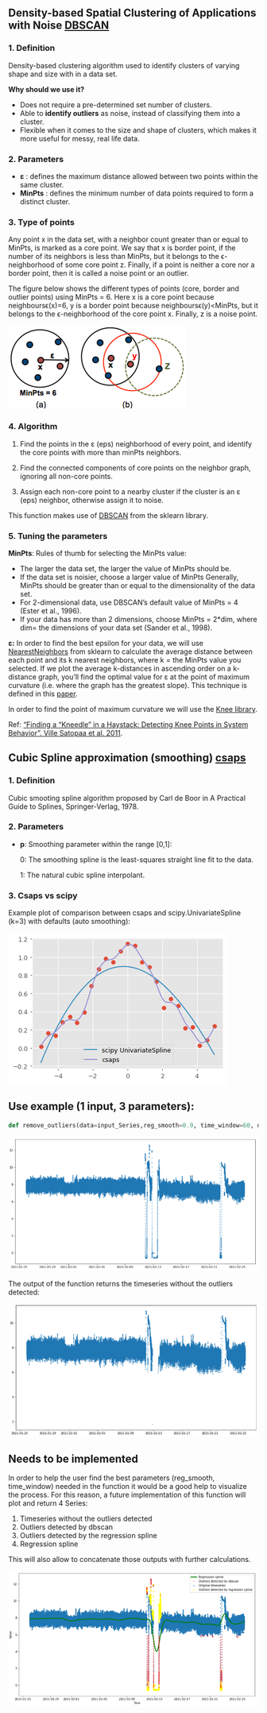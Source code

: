 ## Density-based Spatial Clustering of Applications with Noise [DBSCAN](https://www.aaai.org/Papers/KDD/1996/KDD96-037.pdf)

### 1. Definition
Density-based clustering algorithm used to identify clusters of varying shape and size with in a data set.

**Why should we use it?**
- Does not require a pre-determined set number of clusters.
- Able to **identify outliers** as noise, instead of classifying them into a cluster.
- Flexible when it comes to the size and shape of clusters, which makes it more useful for messy, real life data.
### 2. Parameters
- **ε** : defines the maximum distance allowed between two points within the same cluster.
- **MinPts** : defines the minimum number of data points required to form a distinct cluster.

### 3. Type of points
Any point x in the data set, with a neighbor count greater than or equal to MinPts, is marked as a core point. We say that x is border point, if the number of its neighbors is less than MinPts, but it belongs to the ϵ-neighborhood of some core point z. Finally, if a point is neither a core nor a border point, then it is called a noise point or an outlier.

The figure below shows the different types of points (core, border and outlier points) using MinPts = 6. Here x is a core point because neighboursϵ(x)=6, y is a border point because neighboursϵ(y)<MinPts, but it belongs to the ϵ-neighborhood of the core point x. Finally, z is a noise point.

![DBSCAN-principle](./img/dbscan_principle.png)

### 4. Algorithm
1. Find the points in the ε (eps) neighborhood of every point, and identify the core points with more than minPts neighbors.

2. Find the connected components of core points on the neighbor graph, ignoring all non-core points.
3. Assign each non-core point to a nearby cluster if the cluster is an ε (eps) neighbor, otherwise assign it to noise.

This function makes use of [DBSCAN](https://scikit-learn.org/stable/modules/generated/sklearn.cluster.DBSCAN.html) from the sklearn library.

### 5. Tuning the parameters
**MinPts**:
Rules of thumb for selecting the MinPts value:
- The larger the data set, the larger the value of MinPts should be.
- If the data set is noisier, choose a larger value of MinPts
Generally, MinPts should be greater than or equal to the dimensionality of the data set.
- For 2-dimensional data, use DBSCAN’s default value of MinPts = 4 (Ester et al., 1996).
- If your data has more than 2 dimensions, choose MinPts = 2*dim, where dim= the dimensions of your data set (Sander et al., 1998).

**ε:**
In order to find the best epsilon for your data, we will use [NearestNeighbors](https://ogrisel.github.io/scikit-learn.org/sklearn-tutorial/modules/generated/sklearn.neighbors.NearestNeighbors.html) from sklearn to calculate the average distance between each point and its k nearest neighbors, where k = the MinPts value you selected. If we plot the average k-distances in ascending order on a k-distance graph, you’ll find the optimal value for ε at the point of maximum curvature (i.e. where the graph has the greatest slope). This technique is defined in this [paper](https://iopscience.iop.org/article/10.1088/1755-1315/31/1/012012/pdf).

In order to find the point of maximum curvature we will use the [Knee library](https://pypi.org/project/kneed/).

Ref: [“Finding a “Kneedle” in a Haystack: Detecting Knee Points in System Behavior”. Ville Satopaa et al. 2011](https://raghavan.usc.edu//papers/kneedle-simplex11.pdf).


## Cubic Spline approximation (smoothing) [csaps](https://csaps.readthedocs.io/en/latest/formulation.html#)

### 1. Definition
Cubic smooting spline algorithm proposed by Carl de Boor in A Practical Guide to Splines, Springer-Verlag, 1978.

### 2. Parameters
- **p**: Smoothing parameter within the range [0,1]:

    0: The smoothing spline is the least-squares straight line fit to the data.

    1: The natural cubic spline interpolant.

### 3. Csaps vs scipy
Example plot of comparison between csaps and scipy.UnivariateSpline (k=3) with defaults (auto smoothing):

![csaps_vs_scipy](./img/csaps_vs_scipy.png)


## Use example (1 input, 3 parameters):

```py
def remove_outliers(data=input_Series,reg_smooth=0.9, time_window=60, del_zero_val= False)
```
![input_timeseries](./img/input_timeseries.png)

The output of the function returns the timeseries without the outliers detected:

![output_function](./img/output_function.png)

## Needs to be implemented
In order to help the user find the best parameters (reg_smooth, time_window) needed in the function it would be a good help to visualize the process.
For this reason, a future implementation of this function will plot and return 4 Series:
1. Timeseries without the outliers detected
2. Outliers detected by dbscan
3. Outliers detected by the regression spline
4. Regression spline

This will also allow to concatenate those outputs with further calculations.

![process_function](./img/process_function.png)
